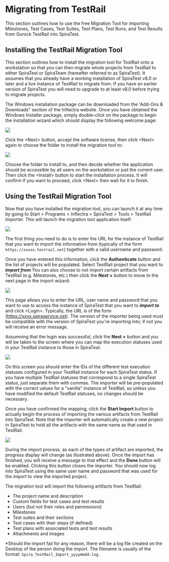 # Migrating from TestRail

This section outlines how to use the free Migration Tool for importing Milestones, Test Cases, Test Suites, Test Plans, Test Runs, and Test Results from Gurock TestRail into SpiraTest.

## Installing the TestRail Migration Tool

This section outlines how to install the migration tool for TestRail onto a workstation so that you can then migrate whole projects from TestRail to either SpiraTest or SpiraTeam (hereafter referred to as SpiraTest). It assumes that you already have a working installation of SpiraTest v8.0 or later and a live instance of TestRail to migrate from. If you have an earlier version of SpiraTest you will need to upgrade to at least v8.0 before trying to migrate projects.

The Windows installation package can be downloaded from the 'Add-Ons & Downloads" section of the Inflectra website. Once you have obtained the Windows Installer package, simply double-click on the package to begin the installation wizard which should display the following welcome page:

 ![](img/Migrating_from_TestRail_74.png)  

Click the <Next\> button, accept the software license, then click <Next\> again to choose the folder to install the migration tool to:

![](img/Migrating_from_TestRail_75.png)

Choose the folder to install to, and then decide whether the application should be accessible by all users on the workstation or just the current user. Then click the <Install\> button to start the installation process. It will confirm if you want to proceed, click <Next\> then wait for it to finish.

## Using the TestRail Migration Tool

Now that you have installed the migration tool, you can launch it at any time by going to Start \> Programs \> Inflectra \> SpiraTest \> Tools \> TestRail Importer. This will launch the migration tool application itself:

 ![](img/Migrating_from_TestRail_76.png)  

The first thing you need to do is to enter the URL for the instance of TestRail that you want to import the information from (typically of the form `https://xxxxx.testrail.net`) together with a valid username and password.

Once you have entered this information, click the **Authenticate** button and the list of projects will be populated. Select TestRail project that you want to ***import from*** You can also choose to not import certain artifacts from TestRail (e.g. Milestones, etc.) then click the **Next >** button to move to the next page in the import wizard:

 ![](img/Migrating_from_TestRail_77.png)  

This page allows you to enter the URL, user name and password that you want to use to access the instance of SpiraTest that you want to ***import to*** and click <Login\>. Typically, the URL is of the form (https://xxxx.spiraservice.net). The version of the importer being used must be compatible with the version of SpiraTest you're importing into;
if not you will receive an error message.

Assumning that the login was successful, click the **Next >** button and you will be taken to the screen where you can map the execution statuses used in your TestRail instance to those in SpiraTest:

![](img/Migrating_from_TestRail_79.png)

On this screen you should enter the IDs of the different test execution statuses configured in your TestRail instance for each SpiraTest status. If you have multiple TestRail statuses that correspond to a single SpiraTest status, just separate them with commas. The importer will be pre-populated with the correct values for a "vanilla" instance of TestRail, so unless you have modified the default TestRail statuses, no changes should be necessary.

Once you have confirmed the mapping, click the **Start Import** button to actually begin the process of importing the various artifacts from TestRail into SpiraTest. Note that the importer will automatically create a new project in SpiraTest to hold all the artifacts with the same name as that used in TestRail.

![](img/Migrating_from_TestRail_78.png)

During the import process, as each of the types of artifact are imported, the progress display will change (as illustrated above). Once the import has finished, you will receive a message to that effect and the **Done** button will be enabled. Clicking this button closes the importer. You should now log into SpiraTest using the same user name and password that was used for the import to view the imported project.

The migration tool will import the following artifacts from TestRail:

- The project name and description
- Custom fields for test cases and test results
- Users (but not their roles and permissions)
- Milestones
- Test suites and their sections
- Test cases with their steps (if defined)
- Test plans with associated tests and test results
- Attachments and images

*Should the import fail for any reason, there will be a log file created on the Desktop of the person doing the import. The filename is usually of the format:
`Spira_TestRail_Import_yyyymmdd.log`.